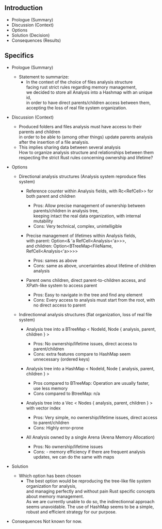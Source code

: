 ## Introduction

* Prologue (Summary)
* Discussion (Context)
* Options
* Solution (Decision)
* Consequences (Results)

## Specifics ##

* Prologue (Summary)
    * Statement to summarize:
        * In the context of the choice of files analysis structure<br>
          facing rust strict rules regarding memory management,<br>
          we decided to store all Analysis into a Hashmap with an unique id,<br>
          in order to have direct parents/children access between them,<br> 
          accepting the loss of real file system organization.<br>


* Discussion (Context)
    * Produced folders and files analysis must have access to their parents and children <br>
        in order to be able to (among other things) update parents analysis after the insertion of a file analysis.
    * This implies sharing data between several analysis <br>
      How to organize analysis structure and relationships between them <br>
      respecting the strict Rust rules concerning ownership and lifetime?


* Options
    * Directional analysis structures (Analysis system reproduce files system)
  
        * Reference counter within Analysis fields, with Rc<RefCell<Analysis>>> for both parent and children 
          * Pros: Allow precise management of ownership between parents/children in analysis tree, <br>
                      keeping intact the real data organization, with internal mutability 
          * Cons: Very technical, complex, unintelligible
          
        * Precise management of lifetimes within Analysis fields,<br>
      with parent: Option<& 'a RefCell<Analysis<'a>>>,<br>
         and children: Option<BTreeMap<FileName, RefCell<Analysis<'a>>>>
            * Pros: sames as above
            * Cons: same as above, uncertainties about lifetime of children analysis 
          
        * Parent owns children, direct parent-to-children access, and XPath-like system to access parent
            * Pros: Easy to navigate in the tree and find any element
            * Cons: Every access to analysis must start from the root, with no direct access to parent
  
    * Indirectionnal analysis structures (flat organization, loss of real file system)
  
        * Analysis tree into a BTreeMap < NodeId, Node { analysis, parent, children } >
            * Pros: No ownership/lifetime issues, direct access to parent/children
            * Cons: extra features compare to HashMap seem unnecessary (ordered keys)
          
        * Analysis tree into a HashMap < NodeId, Node { analysis, parent, children } >
            * Pros compared to BTreeMap: Operation are usually faster, use less memory 
            * Cons compared to BtreeMap: n/a
          
        * Analysis tree into a Vec < Nodes { analysis, parent, children } > with vector index
            * Pros: Very simple, no ownership/lifetime issues, direct access to parent/children
            * Cons: Highly error-prone
      
        * All Analysis owned by a single Arena (Arena Memory Allocation)
          * Pros: No ownership/lifetime issues
          * Cons: - memory efficiency if there are frequent analysis updates, we can do the same with maps  


* Solution

    * Which option has been chosen
        * The best option would be reproducing the tree-like file system organization for analysis, <br>
        and managing perfectly and without pain Rust specific concepts about memory management.<br>
        As we are currently unable to do so, the indirectionnal approach seems unavoidable. 
        The use of HashMap seems to be a simple, robust and efficient strategy for our purpose. 


* Consequences
    Not known for now.